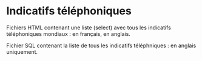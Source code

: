 # Indicatifs téléphoniques

Fichiers HTML contenant une liste (select) avec tous les indicatifs téléphoniques mondiaux : en français, en anglais.

Fichier SQL contenant la liste de tous les indicatifs téléphniques : en anglais uniquement.
